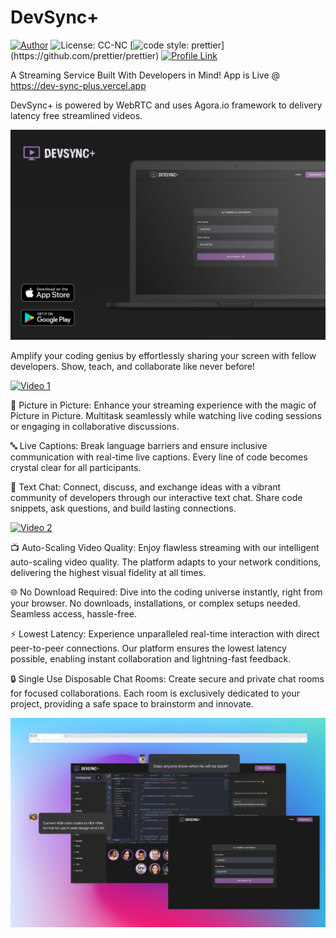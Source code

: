 # DevSync+

[![Author](https://img.shields.io/badge/Author-JoexTitan-brightgreen.svg)](https://github.com/JoexTitan)
![License: CC-NC](https://img.shields.io/badge/License-CCNC-blue.svg)
[![code style: prettier](https://img.shields.io/badge/code_style-prettier-ff69b4.svg?)](https://github.com/prettier/prettier)
[![Profile Link](https://img.shields.io/badge/Profile-Link-blue.svg)](https://github.com/JoexTitan)

A Streaming Service Built With Developers in Mind! App is Live @ https://dev-sync-plus.vercel.app

DevSync+ is powered by WebRTC and uses Agora.io framework to delivery latency free streamlined videos.

<img src='./img/image14.jpeg'>

Amplify your coding genius by effortlessly sharing your screen with fellow developers. Show, teach, and collaborate like never before!

[![Video 1](https://img.youtube.com/vi/iXtl_8JwAiE/0.jpg)](https://www.youtube.com/embed/iXtl_8JwAiE)

<!-- <video controls muted> <source src="./img/firstDemo.mp4" type="video/mp4">Your browser does not support the video tag.</video> -->

🎥 Picture in Picture: Enhance your streaming experience with the magic of Picture in Picture. Multitask seamlessly while watching live coding sessions or engaging in collaborative discussions.

🔤 Live Captions: Break language barriers and ensure inclusive communication with real-time live captions. Every line of code becomes crystal clear for all participants.

💬 Text Chat: Connect, discuss, and exchange ideas with a vibrant community of developers through our interactive text chat. Share code snippets, ask questions, and build lasting connections.

[![Video 2](https://img.youtube.com/vi/Q8IJFE1baOw/0.jpg)](https://www.youtube.com/embed/Q8IJFE1baOw)

<!-- <video controls muted> <source src="./img/secondDemo.mp4" type="video/mp4">Your browser does not support the video tag.</video> -->

📺 Auto-Scaling Video Quality: Enjoy flawless streaming with our intelligent auto-scaling video quality. The platform adapts to your network conditions, delivering the highest visual fidelity at all times.

🌐 No Download Required: Dive into the coding universe instantly, right from your browser. No downloads, installations, or complex setups needed. Seamless access, hassle-free.

⚡️ Lowest Latency: Experience unparalleled real-time interaction with direct peer-to-peer connections. Our platform ensures the lowest latency possible, enabling instant collaboration and lightning-fast feedback.

🔒 Single Use Disposable Chat Rooms: Create secure and private chat rooms for focused collaborations. Each room is exclusively dedicated to your project, providing a safe space to brainstorm and innovate.

<img src='./img/image1.jpeg'>
